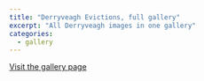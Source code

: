 ```yaml
---
title: "Derryveagh Evictions, full gallery"
excerpt: "All Derryveagh images in one gallery"
categories:
  - gallery
---
```

[Visit the gallery page](https://www.derryveagh.com/gallery/)
